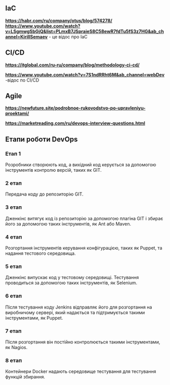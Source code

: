 ## IaC 
__https://habr.com/ru/company/otus/blog/574278/__
__https://www.youtube.com/watch?v=LSgmwgSbGjQ&list=PLmxB7JSpraieS8C58ewR7fdTu5fS3z7HG&ab_channel=KirillSemaev__ - це відос про IaC 
## CI/CD
__https://itglobal.com/ru-ru/company/blog/methodology-ci-cd/__

__https://www.youtube.com/watch?v=7S1ndRRht6M&ab_channel=webDev__ -відос по CI/CD 

## Agile
__https://newfuture.site/podrobnoe-rukovodstvo-po-upravleniyu-proektami/__

__https://marketreading.com/ru/devops-interview-questions.html__

## Етапи роботи DevOps 

### Етап 1

Розробники створюють код, а вихідний код керується за допомогою інструментів контролю версій, таких як GIT.

### 2 етап

Передача коду до репозиторію GIT.

### 3 етап

Дженкінс витягує код із репозиторію за допомогою плагіна GIT і збирає його за допомогою таких інструментів, як Ant або Maven.

### 4 етап

Розгортання інструментів керування конфігурацією, таких як Puppet, та надання тестового середовища.

### 5 етап

Дженкінс випускає код у тестовому середовищі. Тестування проводиться за допомогою таких інструментів, як Selenium.

### 6 етап

Після тестування коду Jenkins відправляє його для розгортання на виробничому сервері, який надається та підтримується такими інструментами, як Puppet.

### 7 етап

Після розгортання він постійно контролюється такими інструментами, як Nagios.

### 8 етап

Контейнери Docker надають середовище тестування для тестування функцій збирання.